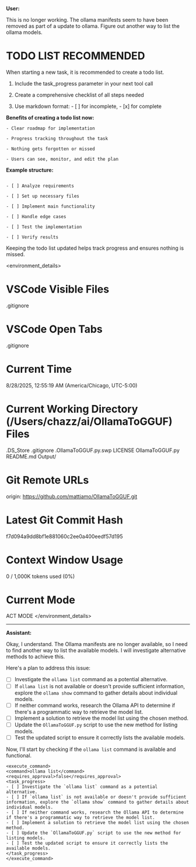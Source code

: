 **User:**

<task>
This is no longer working. The ollama manifests seem to have been removed as part of a update to ollama. Figure out another way to list the ollama models.
</task>


# TODO LIST RECOMMENDED
When starting a new task, it is recommended to create a todo list.




1. Include the task_progress parameter in your next tool call

2. Create a comprehensive checklist of all steps needed

3. Use markdown format: - [ ] for incomplete, - [x] for complete



**Benefits of creating a todo list now:**

	- Clear roadmap for implementation

	- Progress tracking throughout the task

	- Nothing gets forgotten or missed

	- Users can see, monitor, and edit the plan



**Example structure:**
```

- [ ] Analyze requirements

- [ ] Set up necessary files

- [ ] Implement main functionality

- [ ] Handle edge cases

- [ ] Test the implementation

- [ ] Verify results
```



Keeping the todo list updated helps track progress and ensures nothing is missed.

<environment_details>
# VSCode Visible Files
.gitignore

# VSCode Open Tabs
.gitignore

# Current Time
8/28/2025, 12:55:19 AM (America/Chicago, UTC-5:00)

# Current Working Directory (/Users/chazz/ai/OllamaToGGUF) Files
.DS_Store
.gitignore
.OllamaToGGUF.py.swp
LICENSE
OllamaToGGUF.py
README.md
Output/

# Git Remote URLs
origin: https://github.com/mattjamo/OllamaToGGUF.git

# Latest Git Commit Hash
f7d094a9dd8bf1e881060c2ee0a400eedf57d195

# Context Window Usage
0 / 1,000K tokens used (0%)

# Current Mode
ACT MODE
</environment_details>

---

**Assistant:**

Okay, I understand. The Ollama manifests are no longer available, so I need to find another way to list the available models. I will investigate alternative methods to achieve this.

Here's a plan to address this issue:

- [ ] Investigate the `ollama list` command as a potential alternative.
- [ ] If `ollama list` is not available or doesn't provide sufficient information, explore the `ollama show` command to gather details about individual models.
- [ ] If neither command works, research the Ollama API to determine if there's a programmatic way to retrieve the model list.
- [ ] Implement a solution to retrieve the model list using the chosen method.
- [ ] Update the `OllamaToGGUF.py` script to use the new method for listing models.
- [ ] Test the updated script to ensure it correctly lists the available models.

Now, I'll start by checking if the `ollama list` command is available and functional.

```tool_use
<execute_command>
<command>ollama list</command>
<requires_approval>false</requires_approval>
<task_progress>
- [ ] Investigate the `ollama list` command as a potential alternative.
- [ ] If `ollama list` is not available or doesn't provide sufficient information, explore the `ollama show` command to gather details about individual models.
- [ ] If neither command works, research the Ollama API to determine if there's a programmatic way to retrieve the model list.
- [ ] Implement a solution to retrieve the model list using the chosen method.
- [ ] Update the `OllamaToGGUF.py` script to use the new method for listing models.
- [ ] Test the updated script to ensure it correctly lists the available models.
</task_progress>
</execute_command>
```

